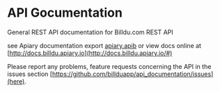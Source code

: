 # API Gocumentation

General REST API documentation for Billdu.com REST API

see Apiary documentation export [apiary.apib](apiary.apib) or view docs online at [http://docs.billdu.apiary.io](http://docs.billdu.apiary.io/#)

Please report any problems, feature requests concerning the API in the issues section [https://github.com/billduapp/api_documentation/issues](here).
